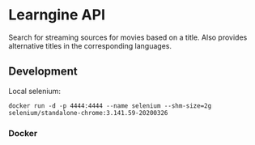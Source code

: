 # Learngine API

Search for streaming sources for movies based on a title. Also provides alternative titles in the corresponding languages.

## Development

Local selenium:

```
docker run -d -p 4444:4444 --name selenium --shm-size=2g selenium/standalone-chrome:3.141.59-20200326
```

### Docker

```

```